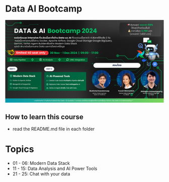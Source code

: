 # Data AI Bootcamp
<img src="assets/poster.png"></img>

## How to learn this course
- read the README.md file in each folder

# Topics 
- 01 - 06:  Modern Data Stack
- 11 - 15: Data Analysis and AI Power Tools 
- 21 - 25: Chat with your data
